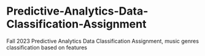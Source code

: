 # Predictive-Analytics-Data-Classification-Assignment
Fall 2023 Predictive Analytics Data Classification Assignment, music genres classification based on features
